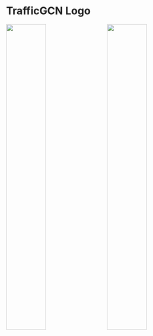# TrafficGCN Logo

<img src="https://github.com/TrafficGCN/logo/blob/main/logo.jpg?raw=true" width="46%" align="left" />

<img src="https://github.com/TrafficGCN/logo/blob/main/logo_black.jpg?raw=true" width="46%" align="right" />

